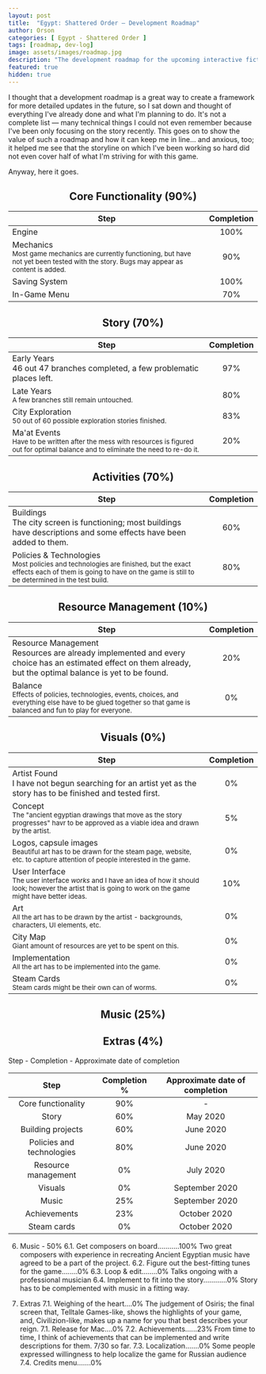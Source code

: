```yaml
---
layout: post
title:  "Egypt: Shattered Order — Development Roadmap"
author: Orson
categories: [ Egypt - Shattered Order ]
tags: [roadmap, dev-log]
image: assets/images/roadmap.jpg
description: "The development roadmap for the upcoming interactive fiction/strategy videogame Egypt: Shattered Order"
featured: true
hidden: true
---
```


I thought that a development roadmap is a great way to create a framework for more detailed updates in the future, so I sat down and thought of everything I've already done and what I'm planning to do. It's not a complete list — many technical things I could not even remember because I've been only focusing on the story recently. This goes on to show the value of such a roadmap and how it can keep me in line... and anxious, too; it helped me see that the storyline on which I've been working so hard did not even cover half of what I'm striving for with this game.

Anyway, here it goes.

<center> <h2>Core Functionality (90%)</h2> </center>

| Step 	|  Completion  	|
|--------------------------------------------------------------------------------------------------------------------------------------------------------	|:------------:	|
| Engine 	| 100% 	|
| Mechanics<br><sub><span class="spoiler">Most game mechanics are currently functioning, but have not yet been tested with the story. Bugs may appear as content is added.</span></sub> 	| 90% 	|
| Saving System 	| 100% 	|
| In-Game Menu 	| 70% 	|

<center> <h2>Story (70%)</h2> </center>

| Step 	|  Completion  	|
|--------------------------------------------------------------------------------------------------------------------------------------------------------	|:------------:	|
| Early Years<br><span class="spoiler">46 out 47 branches completed, a few problematic places left.</span> 	| 97% 	|
| Late Years<br><sub><span class="spoiler">A few branches still remain untouched.</span></sub> 	| 80% 	|
| City Exploration<br><sub><span class="spoiler">50 out of 60 possible exploration stories finished.</span></sub> 	| 83% 	|
| Ma'at Events<br><sub><span class="spoiler">Have to be written after the mess with resources is figured out for optimal balance and to eliminate the need to re-do it.</span></sub> 	| 20% 	|

<center> <h2>Activities (70%)</h2> </center>

| Step 	|  Completion  	|
|--------------------------------------------------------------------------------------------------------------------------------------------------------	|:------------:	|
| Buildings<br><span class="spoiler">The city screen is functioning; most buildings have descriptions and some effects have been added to them.</span> 	| 60% 	|
| Policies & Technologies<br><sub><span class="spoiler">Most policies and technologies are finished, but the exact effects each of them is going to have on the game is still to be determined in the test build.</span></sub> 	| 80% 	|

<center> <h2>Resource Management (10%)</h2> </center>

| Step 	|  Completion  	|
|--------------------------------------------------------------------------------------------------------------------------------------------------------	|:------------:	|
| Resource Management<br><span class="spoiler">Resources are already implemented and every choice has an estimated effect on them already, but the optimal balance is yet to be found.</span> 	| 20% 	|
| Balance<br><sub><span class="spoiler">Effects of policies, technologies, events, choices, and everything else have to be glued together so that game is balanced and fun to play for everyone.</span></sub> 	| 0% 	|

<center> <h2>Visuals (0%)</h2> </center>

| Step 	|  Completion  	|
|--------------------------------------------------------------------------------------------------------------------------------------------------------	|:------------:	|
| Artist Found<br><span class="spoiler">I have not begun searching for an artist yet as the story has to be finished and tested first.</span> 	| 0% 	|
| Concept<br><sub><span class="spoiler">The "ancient egyptian drawings that move as the story progresses" havr to be approved as a viable idea and drawn by the artist.</span></sub> 	| 5% 	|
| Logos, capsule images<br><sub><span class="spoiler">Beautiful art has to be drawn for the steam page, website, etc. to capture attention of people interested in the game.</span></sub> 	| 0% 	|
| User Interface<br><sub><span class="spoiler">The user interface *works* and I have an idea of how it should look; however the artist that is going to work on the game might have better ideas.</span></sub> 	| 10% 	|
| Art<br><sub><span class="spoiler">All the art has to be drawn by the artist - backgrounds, characters, UI elements, etc.</span></sub> 	| 0% 	|
| City Map<br><sub><span class="spoiler">Giant amount of resources are yet to be spent on this.</span></sub> 	| 0% 	|
| Implementation<br><sub><span class="spoiler">All the art has to be implemented into the game.</span></sub> 	| 0% 	|
| Steam Cards<br><sub><span class="spoiler">Steam cards might be their own can of worms.</span></sub> 	| 0% 	|

<center> <h2>Music (25%)</h2> </center>

<center> <h2>Extras (4%)</h2> </center>

Step - Completion - Approximate date of completion

|            Step           | Completion % | Approximate date of completion |
|:-------------------------:|:------------:|:------------------------------:|
|     Core functionality    |      90%     |                -               |
|           Story           |      60%     |            May 2020            |
|     Building projects     |      60%     |            June 2020           |
| Policies and technologies |      80%     |            June 2020           |
|    Resource management    |      0%      |            July 2020           |
|          Visuals          |      0%      |         September 2020         |
|           Music           |      25%     |         September 2020         |
|        Achievements       |      23%     |          October 2020          |
|        Steam cards        |      0%      |          October 2020          |


6. Music - 50%
6.1. Get composers on board...........100%
Two great composers with experience in recreating Ancient Egyptian music have agreed to be a part of the project.
6.2. Figure out the best-fitting tunes for the game........0%
6.3. Loop & edit........0%
Talks ongoing with a professional musician
6.4. Implement to fit into the story............0%
Story has to be complemented with music in a fitting way.

7. Extras
7.1. Weighing of the heart....0%
The judgement of Osiris; the final screen that, Telltale Games-like, shows the highlights of your game, and, Civilizion-like, makes up a name for you that best describes your reign. 
7.1. Release for Mac....0%
7.2. Achievements......23%
From time to time, I think of achievements that can be implemented and write descriptions for them. 7/30 so far.
7.3. Localization.......0%
Some people expressed willingness to help localize the game for Russian audience
7.4. Credits menu.......0%
